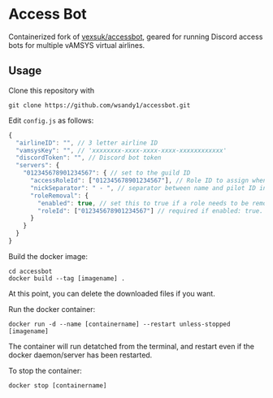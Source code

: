 # Access Bot
Containerized fork of [vexsuk/accessbot](https://github.com/vexsuk/accessbot), geared for running Discord access bots for multiple vAMSYS virtual airlines.

## Usage
Clone this repository with
```
git clone https://github.com/wsandy1/accessbot.git
```
Edit `config.js` as follows:
```js
{
  "airlineID": "", // 3 letter airline ID
  "vamsysKey": "", // 'xxxxxxxx-xxxx-xxxx-xxxx-xxxxxxxxxxxx'
  "discordToken": "", // Discord bot token
  "servers": {
    "012345678901234567": { // set to the guild ID
      "accessRoleId": ["012345678901234567"], // Role ID to assign when access is granted. Comma separate multiple roles: ["012345678901234567", "012345678901234567"]
      "nickSeparator": " - ", // separator between name and pilot ID in nicknames
      "roleRemoval": {
        "enabled": true, // set this to true if a role needs to be removed when a user is given access to the server, and false if not
        "roleId": ["012345678901234567"] // required if enabled: true. Set to ID of role/roles to be removed when access is granted. Comma separated as with above.
      }
    }
  }
}
```
Build the docker image:
```
cd accessbot
docker build --tag [imagename] .
```
At this point, you can delete the downloaded files if you want.

Run the docker container:
```
docker run -d --name [containername] --restart unless-stopped [imagename]
```
The container will run detatched from the terminal, and restart even if the docker daemon/server has been restarted.

To stop the container:
```
docker stop [containername]
```
